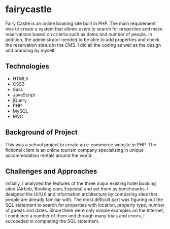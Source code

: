 # fairycastle
Fairy Castle is an online booking site built in PHP. The main requirement was to create a system that allows users to search for properties and make reservations based on criteria such as dates and number of people. In addition, the administrator needed to be able to add properties and check the reservation status in the CMS. I did all the coding as well as the design and branding by myself.

## Technologies
* HTML5
* CSS3
* Sass
* JavaScript
* jQuery
* PHP
* MySQL
* MVC

## Background of Project
This was a school project to create an e-commerce website in PHP. The fictional client is an online tourism company specializing in unique accommodation rentals around the world.

## Challenges and Approaches
Initially, I analyzed the features of the three major existing hotel booking sites (Airbnb, Booking.com, Expedia) and set them as benchmarks. I designed the UI/UX and information architecture by comparing sites that people are already familiar with. The most difficult part was figuring out the SQL statement to search for properties with location, property type, number of guests and dates. Since there were only simple examples on the Internet, I combined a number of them and through many trials and errors, I succeeded in completing the SQL statement.
